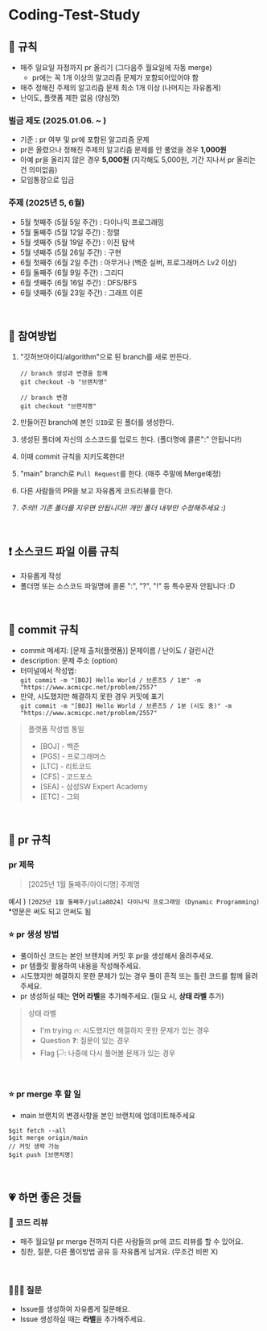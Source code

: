 # Coding-Test-Study

## 📌 규칙
- 매주 일요일 자정까지 pr 올리기 (그다음주 월요일에 자동 merge)
   - pr에는 꼭 1개 이상의 알고리즘 문제가 포함되어있어야 함
- 매주 정해진 주제의 알고리즘 문제 최소 1개 이상 (나머지는 자유롭게)
- 난이도, 플랫폼 제한 없음 (양심껏)

### 벌금 제도 (2025.01.06. ~ )
- 기준 : pr 여부 및 pr에 포함된 알고리즘 문제
- pr은 올렸으나 정해진 주제의 알고리즘 문제를 안 풀었을 경우 **1,000원**
- 아예 pr을 올리지 않은 경우 **5,000원**
  (지각해도 5,000원, 기간 지나서 pr 올리는 건 의미없음)
- 모임통장으로 입금

### 주제 (2025년 5, 6월)
- 5월 첫째주 (5월 5일 주간) : 다이나믹 프로그래밍
- 5월 둘째주 (5월 12일 주간) : 정렬
- 5월 셋째주 (5월 19일 주간) : 이진 탐색
- 5월 넷째주 (5월 26일 주간) : 구현
- 6월 첫째주 (6월 2일 주간) : 아무거나 (백준 실버, 프로그래머스 Lv2 이상)
- 6월 둘째주 (6월 9일 주간) : 그리디
- 6월 셋째주 (6월 16일 주간) : DFS/BFS
- 6월 넷째주 (6월 23일 주간) : 그래프 이론


<br>

## 📎 참여방법

1. "깃허브아이디/algorithm"으로 된 branch를 새로 만든다.
   
   ```
   // branch 생성과 변경을 함꼐
   git checkout -b "브랜치명"

   // branch 변경
   git checkout "브랜치명"
   ```  
2. 만들어진 branch에 본인 `깃ID`로 된 폴더를 생성한다.
3. 생성된 폴더에 자신의 소스코드를 업로드 한다. (폴더명에 콜론":" 안됩니다!)
4. 이때 commit 규칙을 지키도록한다!
5. "main" branch로 `Pull Request`를 한다. (매주 주말에 Merge예정)
6. 다른 사람들의 PR을 보고 자유롭게 코드리뷰를 한다.
7. *주의!! 기존 폴더를 지우면 안됩니다!! 개인 폴더 내부만 수정해주세요 :)*

<br>

## ❗️ 소스코드 파일 이름 규칙

- 자유롭게 작성
- 폴더명 또는 소스코드 파일명에 콜론 ":", "?", "!" 등 특수문자 안됩니다 :D

<br>

## 🙏 commit 규칙

- commit 메세지: [문제 출처(플랫폼)] 문제이름 / 난이도 / 걸린시간
- description: 문제 주소 (option)
- 터미널에서 작성법: <br>
`git commit -m "[BOJ] Hello World / 브론즈5 / 1분" -m "https://www.acmicpc.net/problem/2557"`
- 만약, 시도했지만 해결하지 못한 경우 커밋에 표기 <br>
`git commit -m "[BOJ] Hello World / 브론즈5 / 1분 (시도 중)" -m "https://www.acmicpc.net/problem/2557"`
> 플랫폼 작성법 통일
   > - [BOJ] - 백준
   > - [PGS] - 프로그래머스
   > - [LTC] - 리트코드
   > - [CFS] - 코드포스
   > - [SEA] - 삼성SW Expert Academy
   > - [ETC] - 그외


<br>

## 🙏 pr 규칙

### pr 제목

> [2025년 1월 둘째주/아이디명] 주제명

예시 ) `[2025년 1월 둘째주/julia8024] 다이나믹 프로그래밍 (Dynamic Programming)`<br>
*영문은 써도 되고 안써도 됨

### ⭐️ pr 생성 방법

- 풀이하신 코드는 본인 브랜치에 커밋 후 pr을 생성해서 올려주세요.
- pr 템플릿 활용하여 내용을 작성해주세요.
- 시도했지만 해결하지 못한 문제가 있는 경우 풀이 흔적 또는 틀린 코드를 함께 올려주세요.
- pr 생성하실 때는 **언어 라벨**을 추가해주세요. (필요 시, **상태 라벨** 추가)
> 상태 라벨
> - I'm trying 🔥: 시도했지만 해결하지 못한 문제가 있는 경우
> - Question ❓: 질문이 있는 경우
> - Flag 🏳️: 나중에 다시 풀어볼 문제가 있는 경우

<br>

### ⭐️ pr merge 후 할 일

- main 브랜치의 변경사항을 본인 브랜치에 업데이트해주세요
```
$git fetch --all
$git merge origin/main
// 커밋 생략 가능
$git push [브랜치명]
```

<br>


## 💗 하면 좋은 것들

### 💬 코드 리뷰

- 매주 월요일 pr merge 전까지 다른 사람들의 pr에 코드 리뷰를 할 수 있어요.
- 칭찬, 질문, 다른 풀이방법 공유 등 자유롭게 남겨요. (무조건 비판 X)

<br>

### 🙋🏻‍♂️ 질문

- Issue를 생성하여 자유롭게 질문해요.
- Issue 생성하실 때는 **라벨**을 추가해주세요.

